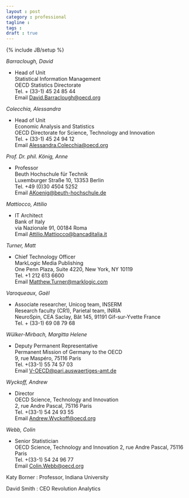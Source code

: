 ```yaml
---
layout : post
category : professional
tagline :
tags :
draft : true
---
```

{% include JB/setup %}

*Barraclough, David*

- Head of Unit  
  Statistical Information Management  
  OECD Statistics Directorate  
  Tel. + (33-1) 45 24 85 44  
  Email David.Barraclough@oecd.org

*Colecchia, Alessandra*

- Head of Unit  
  Economic Analysis and Statistics  
  OECD Directorate for Science, Technology and Innovation  
  Tel. + (33-1) 45 24 94 12  
  Email Alessandra.Colecchia@oecd.org

*Prof. Dr. phil. König, Anne*

- Professor  
  Beuth Hochschule für Technik  
  Luxemburger Straße 10, 13353 Berlin  
  Tel. +49 (0)30 4504 5252  
  Email AKoenig@beuth-hochschule.de

*Mattiocco, Attilio*

- IT Architect  
  Bank of Italy  
  via Nazionale 91, 00184 Roma  
  Email Attilio.Mattiocco@bancaditalia.it

*Turner, Matt*

- Chief Technology Officer  
  MarkLogic Media Publishing  
  One Penn Plaza, Suite 4220, New York, NY 10119  
  Tel. +1 212 613 6600  
  Email Matthew.Turner@marklogic.com

*Varoqueaux, Gaël*

- Associate researcher, Unicog team, INSERM  
  Research faculty (CR1), Parietal team, INRIA  
  NeuroSpin, CEA Saclay, Bât 145, 91191 Gif-sur-Yvette France  
  Tel. + (33-1) 69 08 79 68

*Wülker-Mirbach, Margitta Helene*

- Deputy Permanent Representative  
  Permanent Mission of Germany to the OECD  
  9, rue Maspéro, 75116 Paris  
  Tel. +(33-1) 55 74 57 03  
  Email V-OECD@pari.auswaertiges-amt.de

*Wyckoff, Andrew*

- Director  
  OECD Science, Technology and Innovation  
  2, rue Andre Pascal, 75116 Paris  
  Tel. +(33-1) 54 24 93 55  
  Email Andrew.Wyckoff@oecd.org

*Webb, Colin*

- Senior Statistician  
  OECD Science, Technology and Innovation
  2, rue Andre Pascal, 75116 Paris  
  Tel. +(33-1) 54 24 96 77  
  Email Colin.Webb@oecd.org

Katy Borner
:   Professor, Indiana University

David Smith 
:   CEO Revolution Analytics
